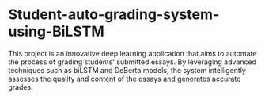 # Student-auto-grading-system-using-BiLSTM
This project is an innovative deep learning application that aims to automate the process of grading students' submitted essays. By leveraging advanced techniques such as biLSTM and DeBerta models, the system intelligently assesses the quality and content of the essays and generates accurate grades.
